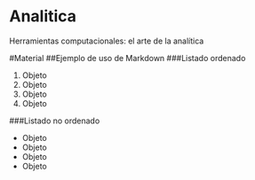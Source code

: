 # Analitica
Herramientas computacionales: el arte de la analítica

#Material
##Ejemplo de uso de Markdown
###Listado ordenado

1. Objeto
2. Objeto
3. Objeto
4. Objeto

###Listado no ordenado

- Objeto
- Objeto
- Objeto
- Objeto
